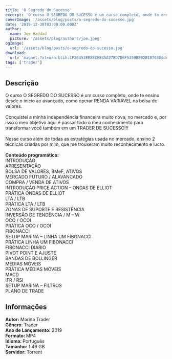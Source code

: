 ```yaml
---
title: 'O Segredo do Sucesso'
excerpt: 'O curso O SEGREDO DO SUCESSO é um curso completo, onde te ensino desde o início ao avançado, como operar RENDA VARIÁVEL na bolsa de valores.  Conquistei a minha independência financeira muito nova, no mercado e, por isso o meu objetivo aqui é passar todo o meu conhecimento para tra'
coverImage: '/assets/blog/posts/o-segredo-do-sucesso.jpg'
date: '2019-12-30T03:00:00.000Z'
author:
  name: Joe Haddad
  picture: '/assets/blog/authors/joe.jpeg'
ogImage:
  url: '/assets/blog/posts/o-segredo-do-sucesso.jpg'
download:
  url: 'magnet:?xt=urn:btih:1F26453EE8ECEE35A278D7D6F53598E92010703D&dn=Curso%20Marina%20Trader&tr=udp%3a%2f%2ftracker.openbittorrent.com%3a1337%2fannounce&tr=udp%3a%2f%2ftracker.opentrackr.org%3a1337%2fannounce'
tags: ['trader']
---
```

<h2>Descrição</h2>
<p></p><p>O curso O SEGREDO DO SUCESSO é um curso completo, onde te ensino desde o início ao avançado, como operar RENDA VARIÁVEL na bolsa de valores.<br/><br/>Conquistei a minha independência financeira muito nova, no mercado e, por isso o meu objetivo aqui é passar todo o meu conhecimento para transformar você também em um TRADER DE SUCESSO!!!<br/><br/>Nesse curso além de todas as estratégias usada no mercado, ensino 2 técnicas criadas por mim, que me trouxeram muito reconhecimento e lucro.<br/><br/><strong>Conteúdo programático:</strong><br/> INTRODUÇÃO<br/> APRESENTAÇÃO<br/> BOLSA DE VALORES, BMeF, ATIVOS<br/> MERCADO FUTURO / ALAVANCADO<br/> COMPRA / VENDA DE ATIVOS<br/> INTRODUÇÃO PRICE ACTION – ONDAS DE ELLIOT<br/> PRÁTICA ONDAS DE ELLIOT<br/> LTA / LTB<br/> PRÁTICA LTA / LTB<br/> ZONAS DE SUPORTE E RESISTÊNCIA<br/> INVERSÃO DE TENDÊNCIA / M – W<br/> OCO / OCOI<br/> PRÁTICA OCO / OCOI<br/> FIBONACCI<br/> SETUP MARINA – LINHA UM FIBONACCI<br/> PRÁTICA LINHA UM FIBONACCI<br/> FIBONACCI DIÁRIO<br/> PIVOT POINT E AJUSTE<br/> BANDAS DE BOLLINGER<br/> MÉDIAS MÓVEIS<br/> PRÁTICA MÉDIAS MÓVEIS<br/> MACD<br/> IFR / RSI<br/> SETUP MARINA – FILTROS<br/> PLANO DE TRADE</p><h2>Informações</h2><p><strong>Autor:</strong> Marina Trader<br/><strong>Gênero</strong>: Trader<br/><strong>Ano de Lançamento:</strong> 2019<br/><strong>Formato: </strong>MP4<br/><strong>Idioma: </strong>Português<br/><strong>Tamanho:</strong> 1.49 GB<br/><strong>Servidor: </strong>Torrent</p>